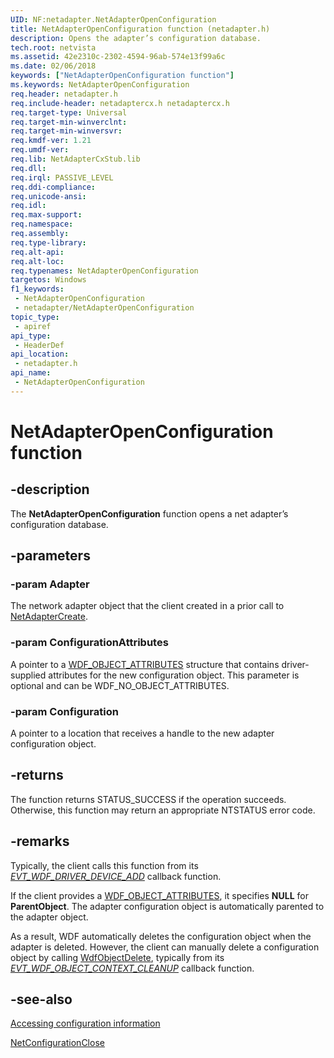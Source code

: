 ```yaml
---
UID: NF:netadapter.NetAdapterOpenConfiguration
title: NetAdapterOpenConfiguration function (netadapter.h)
description: Opens the adapter’s configuration database.
tech.root: netvista
ms.assetid: 42e2310c-2302-4594-96ab-574e13f99a6c
ms.date: 02/06/2018
keywords: ["NetAdapterOpenConfiguration function"]
ms.keywords: NetAdapterOpenConfiguration
req.header: netadapter.h
req.include-header: netadaptercx.h netadaptercx.h
req.target-type: Universal
req.target-min-winverclnt: 
req.target-min-winversvr: 
req.kmdf-ver: 1.21
req.umdf-ver: 
req.lib: NetAdapterCxStub.lib
req.dll: 
req.irql: PASSIVE_LEVEL
req.ddi-compliance: 
req.unicode-ansi: 
req.idl: 
req.max-support: 
req.namespace: 
req.assembly: 
req.type-library: 
req.alt-api: 
req.alt-loc: 
req.typenames: NetAdapterOpenConfiguration
targetos: Windows
f1_keywords:
 - NetAdapterOpenConfiguration
 - netadapter/NetAdapterOpenConfiguration
topic_type:
 - apiref
api_type:
 - HeaderDef
api_location:
 - netadapter.h
api_name:
 - NetAdapterOpenConfiguration
---
```


# NetAdapterOpenConfiguration function


## -description

The **NetAdapterOpenConfiguration** function opens a net adapter’s configuration database.

## -parameters

### -param Adapter

The network adapter object that the client created in a prior call to [NetAdapterCreate](nf-netadapter-netadaptercreate.md).

### -param ConfigurationAttributes

A pointer to a [WDF_OBJECT_ATTRIBUTES](../wdfobject/ns-wdfobject-_wdf_object_attributes.md) structure that contains driver-supplied attributes for the new configuration object. This parameter is optional and can be WDF_NO_OBJECT_ATTRIBUTES.

### -param Configuration

A pointer to a location that receives a handle to the new adapter configuration object.

## -returns

The function returns STATUS_SUCCESS if the operation succeeds. Otherwise, this function may return an appropriate NTSTATUS error code.

## -remarks

Typically, the client calls this function from its *[EVT_WDF_DRIVER_DEVICE_ADD](../wdfdriver/nc-wdfdriver-evt_wdf_driver_device_add.md)* callback function.

If the client provides a [WDF_OBJECT_ATTRIBUTES](../wdfobject/ns-wdfobject-_wdf_object_attributes.md), it specifies **NULL** for **ParentObject**. The adapter configuration object is automatically parented to the adapter object.

As a result, WDF automatically deletes the configuration object when the adapter is deleted. However, the client can manually delete a configuration object by calling [WdfObjectDelete](../wdfobject/nf-wdfobject-wdfobjectdelete.md), typically from its *[EVT_WDF_OBJECT_CONTEXT_CLEANUP](../wdfobject/nc-wdfobject-evt_wdf_object_context_cleanup.md)* callback function.

## -see-also

[Accessing configuration information](https://docs.microsoft.com/windows-hardware/drivers/netcx/accessing-configuration-information)

[NetConfigurationClose](../netconfiguration/nf-netconfiguration-netconfigurationclose.md)

